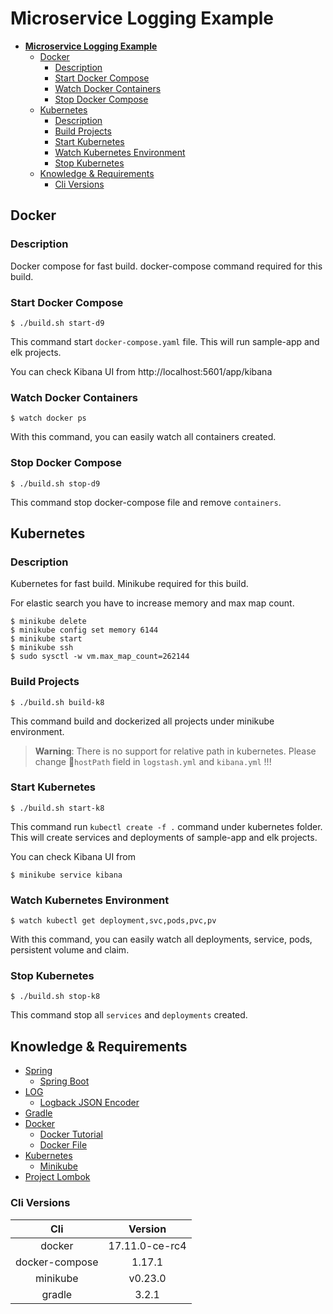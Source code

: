 # **Microservice Logging Example**

- [**Microservice Logging Example**](#microservice-logging-example)
    - [Docker](#docker)
        - [Description](#description)
        - [Start Docker Compose](#start-docker-compose)
        - [Watch Docker Containers](#watch-docker-containers)
        - [Stop Docker Compose](#stop-docker-compose)
    - [Kubernetes](#kubernetes)
        - [Description](#description)
        - [Build Projects](#build-projects)
        - [Start Kubernetes](#start-kubernetes)
        - [Watch Kubernetes Environment](#watch-kubernetes-environment)
        - [Stop Kubernetes](#stop-kubernetes)
    - [Knowledge & Requirements](#knowledge-requirements)
        - [Cli Versions](#cli-versions)

## Docker

### Description

Docker compose for fast build. docker-compose command required for this build.

### Start Docker Compose

```
$ ./build.sh start-d9
```
This command start `docker-compose.yaml` file. This will run sample-app and elk projects.

You can check Kibana UI from http://localhost:5601/app/kibana

### Watch Docker Containers 

```
$ watch docker ps
```
With this command, you can easily watch all containers created.

### Stop Docker Compose

```
$ ./build.sh stop-d9
```
This command stop docker-compose file and remove `containers`.

## Kubernetes

### Description

Kubernetes for fast build. Minikube required for this build. 

For elastic search you have to increase memory and max map count.

```
$ minikube delete
$ minikube config set memory 6144
$ minikube start
$ minikube ssh
$ sudo sysctl -w vm.max_map_count=262144
```
### Build Projects

```
$ ./build.sh build-k8
```
This command build and dockerized all projects under minikube environment.

> **Warning**:  There is no support for relative path in kubernetes. Please change `hostPath` field in `logstash.yml` and `kibana.yml` !!!



### Start Kubernetes

```
$ ./build.sh start-k8
```
This  command run `kubectl create -f .` command under kubernetes folder. This will create services and deployments of sample-app and elk projects.

You can check Kibana UI from 
```
$ minikube service kibana
``` 

### Watch Kubernetes Environment 

```
$ watch kubectl get deployment,svc,pods,pvc,pv
```
With this command, you can easily watch all deployments, service, pods, persistent volume and claim.
 
### Stop Kubernetes

```
$ ./build.sh stop-k8
```
This command stop all `services` and `deployments` created.

## Knowledge & Requirements

* [Spring](https://spring.io/)
  * [Spring Boot](https://projects.spring.io/spring-boot/)
* [LOG](https://www.slf4j.org/manual.html)
  * [Logback JSON Encoder](https://github.com/logstash/logstash-logback-encoder)
* [Gradle](https://gradle.org/)
* [Docker](https://www.docker.com/)
  * [Docker Tutorial](https://docs.docker.com/get-started/#setup)
  * [Docker File](https://docs.docker.com/engine/userguide/eng-image/dockerfile_best-practices/#label)
* [Kubernetes](https://kubernetes.io/)  
  * [Minikube](https://kubernetes.io/docs/tutorials/stateless-application/hello-minikube/)
* [Project Lombok](https://projectlombok.org/)

### Cli Versions
| Cli               | Version             | 
| :---------------: | :-----------------: | 
| docker            | 17.11.0-ce-rc4      |   
| docker-compose    | 1.17.1              | 
| minikube          | v0.23.0             |  
| gradle            | 3.2.1               |   

